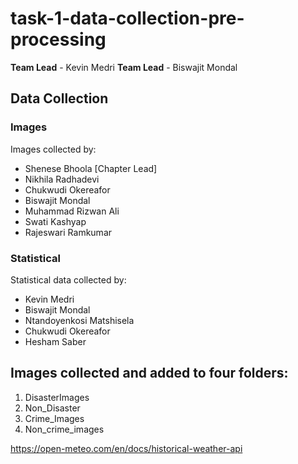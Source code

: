 # task-1-data-collection-pre-processing
**Team Lead** - Kevin Medri
**Team Lead** - Biswajit Mondal
## Data Collection
### Images
Images collected by:
* Shenese Bhoola [Chapter Lead]
* Nikhila Radhadevi
* Chukwudi Okereafor
* Biswajit Mondal
* Muhammad Rizwan Ali
* Swati Kashyap
* Rajeswari Ramkumar  
  
### Statistical
Statistical data collected by:
* Kevin Medri
* Biswajit Mondal
* Ntandoyenkosi Matshisela
* Chukwudi Okereafor
* Hesham Saber

## Images collected and added to four folders:

1. DisasterImages
2. Non_Disaster
3. Crime_Images
4. Non_crime_images

https://open-meteo.com/en/docs/historical-weather-api
